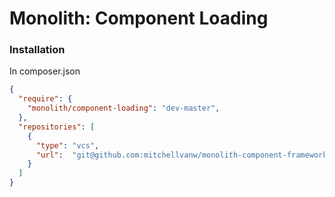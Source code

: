 # Monolith: Component Loading

### Installation

In composer.json
```json
{
  "require": {
    "monolith/component-loading": "dev-master",
  },
  "repositories": [
    {
      "type": "vcs",
      "url":  "git@github.com:mitchellvanw/monolith-component-framework.git"
    }
  ]
}
```